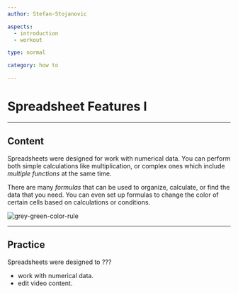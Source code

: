```yaml
---
author: Stefan-Stojanovic

aspects:
  - introduction
  - workout

type: normal

category: how to

---
```


# Spreadsheet Features I

---
## Content

Spreadsheets were designed for work with numerical data. You can perform both simple calculations like multiplication, or complex ones which include *multiple functions* at the same time.

There are many *formulas* that can be used to organize, calculate, or find the data that you need. You can even set up formulas to change the color of certain cells based on calculations or conditions.

![grey-green-color-rule](https://img.enkipro.com/c0636eb87ceae9a7661145a72c1677d9.gif)

---
## Practice

Spreadsheets were designed to ???

* work with numerical data.
* edit video content.
